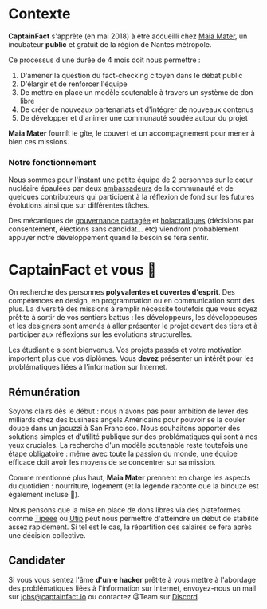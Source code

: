 # Contexte

**CaptainFact** s'apprête (en mai 2018) à être accueilli chez [Maia Mater](https://www.maiamater.camp/),
un incubateur **public** et gratuit de la région de Nantes métropole.

Ce processus d'une durée de 4 mois doit nous permettre :

  1. D'amener la question du fact-checking citoyen dans le débat public
  2. D'élargir et de renforcer l'équipe
  3. De mettre en place un modèle soutenable à travers un système de don libre
  4. De créer de nouveaux partenariats et d'intégrer de nouveaux contenus
  5. De développer et d'animer une communauté soudée autour du projet

**Maia Mater** fournît le gîte, le couvert et un accompagnement pour mener
à bien ces missions.

### Notre fonctionnement

Nous sommes pour l'instant une petite équipe de 2 personnes sur le 
cœur nucléaire épaulées par deux [ambassadeurs](/help/ambassadors)
de la communauté et de quelques contributeurs qui participent à la
réflexion de fond sur les futures évolutions ainsi que sur différentes tâches.

Des mécaniques de [gouvernance partagée](http://universite-du-nous.org/2016/05/12/gouvernance-partagee-quest-cest/)
et [holacratiques](https://fr.wikipedia.org/wiki/Holacratie) (décisions par
consentement, élections sans candidat... etc) viendront probablement 
appuyer notre développement quand le besoin se fera sentir.

# CaptainFact et vous 💖

On recherche des personnes **polyvalentes et ouvertes d'esprit**.
Des compétences en design, en programmation ou en communication sont des plus.
La diversité des missions à remplir nécessite toutefois que vous soyez
prêt·te à sortir de vos sentiers battus : les développeurs, les développeuses
et les designers sont amenés à aller présenter le projet devant des tiers
et à participer aux réflexions sur les évolutions structurelles.

Les étudiant·e·s sont bienvenus. Vos projets passés et votre motivation 
importent plus que vos diplômes.
Vous **devez** présenter un intérêt pour les problématiques liées à l'information
sur Internet.

## Rémunération

Soyons clairs dès le début : nous n'avons pas pour ambition de lever des
milliards chez des business angels Américains pour pouvoir se la couler douce
dans un jacuzzi à San Francisco. Nous souhaitons apporter des solutions 
simples et d'utilité publique sur des problématiques qui sont à nos yeux cruciales.
La recherche d'un modèle soutenable reste toutefois une étape obligatoire :
même avec toute la passion du monde, une équipe efficace doit avoir les
moyens de se concentrer sur sa mission.

Comme mentionné plus haut, **Maia Mater** prennent en charge les aspects du
quotidien : nourriture, logement (et la légende raconte que la binouze est
également incluse 🍺).

Nous pensons que la mise en place de dons libres via des plateformes comme
[Tipeee](https://www.tipeee.com/) ou [Utip](https://www.utip.io/) peut nous 
permettre d'atteindre un début de stabilité assez rapidement.
Si tel est le cas, la répartition des salaires se fera après une décision
collective.

## Candidater

Si vous vous sentez l'âme **d'un·e hacker** prêt·te à vous mettre à l'abordage 
des problématiques liées à l'information sur Internet, envoyez-nous un mail sur 
[jobs@captainfact.io](mailto:jobs@captainfact.io) ou contactez @Team
sur [Discord](https://discord.gg/2Qd7hMz).
